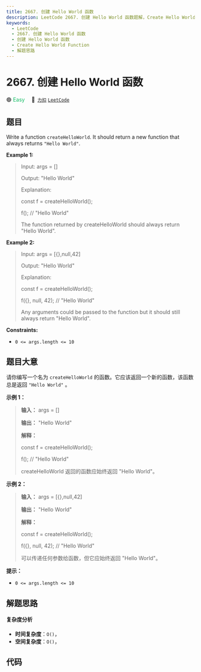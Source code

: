 ```yaml
---
title: 2667. 创建 Hello World 函数
description: LeetCode 2667. 创建 Hello World 函数题解，Create Hello World Function，包含解题思路、复杂度分析以及完整的 JavaScript 代码实现。
keywords:
  - LeetCode
  - 2667. 创建 Hello World 函数
  - 创建 Hello World 函数
  - Create Hello World Function
  - 解题思路
---
```


# 2667. 创建 Hello World 函数

🟢 <font color=#15bd66>Easy</font>&emsp; 🔗&ensp;[`力扣`](https://leetcode.cn/problems/create-hello-world-function) [`LeetCode`](https://leetcode.com/problems/create-hello-world-function)

## 题目

Write a function `createHelloWorld`. It should return a new function that
always returns `"Hello World"`.



**Example 1:**

> Input: args = []
> 
> Output: "Hello World"
> 
> Explanation:
> 
> const f = createHelloWorld();
> 
> f(); // "Hello World"
> 
> 
> 
> The function returned by createHelloWorld should always return "Hello World".

**Example 2:**

> Input: args = [{},null,42]
> 
> Output: "Hello World"
> 
> Explanation:
> 
> const f = createHelloWorld();
> 
> f({}, null, 42); // "Hello World"
> 
> 
> 
> Any arguments could be passed to the function but it should still always return "Hello World".

**Constraints:**

  * `0 <= args.length <= 10`


## 题目大意

请你编写一个名为 `createHelloWorld` 的函数。它应该返回一个新的函数，该函数总是返回 `"Hello World"` 。



**示例 1：**

> 
> 
> 
> 
> 
> **输入：** args = []
> 
> **输出：** "Hello World"
> 
> **解释：**
> 
> const f = createHelloWorld();
> 
> f(); // "Hello World"
> 
> 
> 
> createHelloWorld 返回的函数应始终返回 "Hello World"。
> 
> 

**示例 2：**

> 
> 
> 
> 
> 
> **输入：** args = [{},null,42]
> 
> **输出：** "Hello World"
> 
> **解释：**
> 
> const f = createHelloWorld();
> 
> f({}, null, 42); // "Hello World"
> 
> 
> 
> 可以传递任何参数给函数，但它应始终返回 "Hello World"。
> 
> 



**提示：**

  * `0 <= args.length <= 10`


## 解题思路

#### 复杂度分析

- **时间复杂度**：`O()`，
- **空间复杂度**：`O()`，

## 代码

```javascript

```